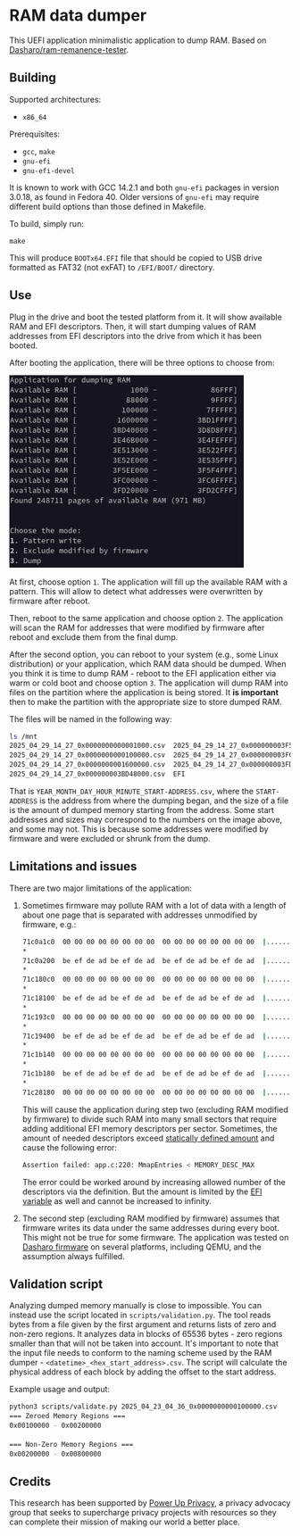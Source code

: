 # RAM data dumper

This UEFI application minimalistic application to dump RAM. Based on
[Dasharo/ram-remanence-tester](https://github.com/Dasharo/ram-remanence-tester).

## Building

Supported architectures:
- `x86_64`

Prerequisites:

- `gcc`, `make`
- `gnu-efi`
- `gnu-efi-devel`

It is known to work with GCC 14.2.1 and both `gnu-efi` packages in version
3.0.18, as found in Fedora 40. Older versions of `gnu-efi` may require different
build options than those defined in Makefile.

To build, simply run:

```shell
make
```

This will produce `BOOTx64.EFI` file that should be copied to USB drive
formatted as FAT32 (not exFAT) to `/EFI/BOOT/` directory.

## Use

Plug in the drive and boot the tested platform from it. It will show available
RAM and EFI descriptors. Then, it will start dumping values of RAM addresses
from EFI descriptors into the drive from which it has been booted.

After booting the application, there will be three options to choose from:

![example-output](./ram-dump-example-output.png)

At first, choose option `1`. The application will fill up the available RAM with
a pattern. This will allow to detect what addresses were overwritten by firmware
after reboot.

Then, reboot to the same application and choose option `2`. The application will
scan the RAM for addresses that were modified by firmware after reboot and
exclude them from the final dump.

After the second option, you can reboot to your system (e.g., some Linux
distribution) or your application, which RAM data should be dumped. When
you think it is time to dump RAM - reboot to the EFI application either via
warm or cold boot and choose option `3`. The application will dump RAM into
files on the partition where the application is being stored. It **is
important** then to make the partition with the appropriate size to store dumped
RAM.

The files will be named in the following way:

```bash
ls /mnt
2025_04_29_14_27_0x0000000000001000.csv  2025_04_29_14_27_0x000000003F5EE000.csv
2025_04_29_14_27_0x0000000000100000.csv  2025_04_29_14_27_0x000000003FC00000.csv
2025_04_29_14_27_0x0000000001600000.csv  2025_04_29_14_27_0x000000003FD20000.csv
2025_04_29_14_27_0x000000003BD48000.csv  EFI
```

That is `YEAR_MONTH_DAY_HOUR_MINUTE_START-ADDRESS.csv`, where the
`START-ADDRESS` is the address from where the dumping began, and the size of a
file is the amount of dumped memory starting from the address. Some start
addresses and sizes may correspond to the numbers on the image above, and some
may not. This is because some addresses were modified by firmware and were
excluded or shrunk from the dump.

## Limitations and issues

There are two major limitations of the application:
1. Sometimes firmware may pollute RAM with a lot of data with a length of about
  one page that is separated with addresses unmodified by firmware, e.g.:

    ```bash
    71c0a1c0  00 00 00 00 00 00 00 00  00 00 00 00 00 00 00 00  |................|
    *
    71c0a200  be ef de ad be ef de ad  be ef de ad be ef de ad  |................|
    *
    71c180c0  00 00 00 00 00 00 00 00  00 00 00 00 00 00 00 00  |................|
    *
    71c18100  be ef de ad be ef de ad  be ef de ad be ef de ad  |................|
    *
    71c193c0  00 00 00 00 00 00 00 00  00 00 00 00 00 00 00 00  |................|
    *
    71c19400  be ef de ad be ef de ad  be ef de ad be ef de ad  |................|
    *
    71c1b140  00 00 00 00 00 00 00 00  00 00 00 00 00 00 00 00  |................|
    *
    71c1b180  be ef de ad be ef de ad  be ef de ad be ef de ad  |................|
    *
    71c28180  00 00 00 00 00 00 00 00  00 00 00 00 00 00 00 00  |................|
    ```

    This will cause the application during step two (excluding RAM modified by
    firmware) to divide such RAM into many small sectors that require adding
    additional EFI memory descriptors per sector. Sometimes, the amount of
    needed descriptors exceed [statically defined
    amount](https://github.com/zarhus/ram-dump-efi/blob/cf5a22e46e6698e74112e5c5401209b6407e9941/app.c#L33)
    and cause the following error:

    ```bash
    Assertion failed: app.c:220: MmapEntries < MEMORY_DESC_MAX
    ```

    The error could be worked around by increasing allowed number of the
    descriptors via the definition. But the amount is limited by the [EFI
    variable](https://github.com/zarhus/ram-dump-efi/blob/9b0213337a2df2e0de970f9b935f6e2e483e7897/app.c#L344)
    as well and cannot be increased to infinity.

1. The second step (excluding RAM modified by firmware) assumes that firmware
  writes its data under the same addresses during every boot. This might not be
  true for some firmware. The application was tested on [Dasharo
  firmware](https://docs.dasharo.com/) on several platforms, including QEMU, and
  the assumption always fulfilled.

## Validation script

Analyzing dumped memory manually is close to impossible. You can instead use the
script located in `scripts/validation.py`. The tool reads bytes from a file
given by the first argument and returns lists of zero and non-zero regions. It
analyzes data in blocks of 65536 bytes - zero regions smaller than that will not
be taken into account. It's important to note that the input file needs to
conform to the naming scheme used by the RAM dumper - 
`<datetime>_<hex_start_address>.csv`. The script will calculate the physical
address of each block by adding the offset to the start address.

Example usage and output:

```bash
python3 scripts/validate.py 2025_04_23_04_36_0x0000000000100000.csv
=== Zeroed Memory Regions ===
0x00100000 - 0x00200000

=== Non-Zero Memory Regions ===
0x00200000 - 0x00800000
```

## Credits

This research has been supported by [Power Up
Privacy](https://powerupprivacy.com/), a privacy advocacy group that seeks to
supercharge privacy projects with resources so they can complete their mission
of making our world a better place.
